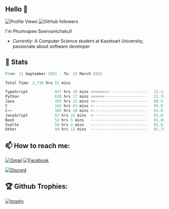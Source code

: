 
<h2>Hello 👋</h2> 

![Profile Views](https://komarev.com/ghpvc/?username=Homiez09&label=Profile%20views&color=0e75b6&style=flat)
![GitHub followers](https://img.shields.io/github/followers/HomieZ09.svg?style=social&label=Follow)


I'm Phumrapee Soenvanichakul!

- <i>Currently:</i> A Computer Science student at Kasetsart University, passionate about software developer

<h2>👀 Stats</h2>

<!--START_SECTION:waka-->

```rust
From: 11 September 2021 - To: 22 March 2025

Total Time: 2,718 hrs 55 mins

TypeScript            917 hrs 28 mins >>>>>>>>-----------------   33.14 %
Python                628 hrs 17 mins >>>>>>-------------------   22.70 %
Java                  263 hrs 22 mins >>-----------------------   09.51 %
C                     163 hrs 43 mins >------------------------   05.91 %
C++                   105 hrs 20 mins >------------------------   03.81 %
JavaScript            83 hrs 22 mins  >------------------------   03.01 %
Bash                  52 hrs 5 mins   -------------------------   01.88 %
Svelte                50 hrs 4 mins   -------------------------   01.81 %
Other                 49 hrs 12 mins  -------------------------   01.78 %
```

<!--END_SECTION:waka-->

<h2>📫 How to reach me:</h2>

<a href="mailto:phumrapeesoen1@gmail.com">![Gmail](https://img.shields.io/badge/Gmail-D14836?style=for-the-badge&logo=gmail&logoColor=white)</a> 
<a href="https://web.facebook.com/phumrapee.soenvanichakul.3/">![Facebook](https://img.shields.io/badge/Facebook-4267B2?style=for-the-badge&logo=facebook&logoColor=white)</a>

<a href="https://discord.gg/EWnAEUtFVm">![Discord](https://discord.c99.nl/widget/theme-1/297740667784921089.png)</a> 

<h2>🏆 Github Trophies:</h2>

[![trophy](https://github-profile-trophy.vercel.app/?username=Homiez09&theme=discord&row=1)](https://github.com/ryo-ma/github-profile-trophy)
